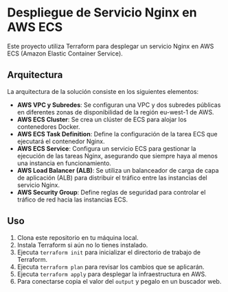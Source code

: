 # Despliegue de Servicio Nginx en AWS ECS

Este proyecto utiliza Terraform para desplegar un servicio Nginx en AWS ECS (Amazon Elastic Container Service).

## Arquitectura

La arquitectura de la solución consiste en los siguientes elementos:

- **AWS VPC y Subredes**: Se configuran una VPC y dos subredes públicas en diferentes zonas de disponibilidad de la región eu-west-1 de AWS.
- **AWS ECS Cluster**: Se crea un clúster de ECS para alojar los contenedores Docker.
- **AWS ECS Task Definition**: Define la configuración de la tarea ECS que ejecutará el contenedor Nginx.
- **AWS ECS Service**: Configura un servicio ECS para gestionar la ejecución de las tareas Nginx, asegurando que siempre haya al menos una instancia en funcionamiento.
- **AWS Load Balancer (ALB)**: Se utiliza un balanceador de carga de capa de aplicación (ALB) para distribuir el tráfico entre las instancias del servicio Nginx.
- **AWS Security Group**: Define reglas de seguridad para controlar el tráfico de red hacia las instancias ECS.

## Uso

1. Clona este repositorio en tu máquina local.
2. Instala Terraform si aún no lo tienes instalado.
3. Ejecuta `terraform init` para inicializar el directorio de trabajo de Terraform.
4. Ejecuta `terraform plan` para revisar los cambios que se aplicarán.
5. Ejecuta `terraform apply` para desplegar la infraestructura en AWS.
6. Para conectarse copia el valor del `output` y pegalo en un buscador web.
